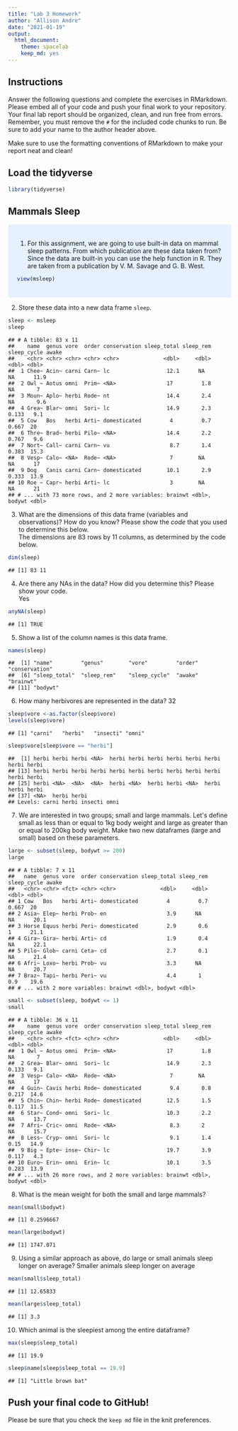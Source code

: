 ```yaml
---
title: "Lab 3 Homework"
author: "Allison Andre"
date: "2021-01-19"
output:
  html_document: 
    theme: spacelab
    keep_md: yes
---
```


## Instructions
Answer the following questions and complete the exercises in RMarkdown. Please embed all of your code and push your final work to your repository. Your final lab report should be organized, clean, and run free from errors. Remember, you must remove the `#` for the included code chunks to run. Be sure to add your name to the author header above.  

Make sure to use the formatting conventions of RMarkdown to make your report neat and clean!  

## Load the tidyverse

```r
library(tidyverse)
```

## Mammals Sleep

<style>
div.blue { background-color:#e6f0ff; border-radius: 5px; padding: 20px;}
</style>
<div class = "blue">


1. For this assignment, we are going to use built-in data on mammal sleep patterns. From which publication are these data taken from? Since the data are built-in you can use the help function in R.
They are taken from a publication by V. M. Savage and G. B. West. 

```r
view(msleep)
```

</div>

2. Store these data into a new data frame `sleep`.

```r
sleep <- msleep
sleep
```

```
## # A tibble: 83 x 11
##    name  genus vore  order conservation sleep_total sleep_rem sleep_cycle awake
##    <chr> <chr> <chr> <chr> <chr>              <dbl>     <dbl>       <dbl> <dbl>
##  1 Chee~ Acin~ carni Carn~ lc                  12.1      NA        NA      11.9
##  2 Owl ~ Aotus omni  Prim~ <NA>                17         1.8      NA       7  
##  3 Moun~ Aplo~ herbi Rode~ nt                  14.4       2.4      NA       9.6
##  4 Grea~ Blar~ omni  Sori~ lc                  14.9       2.3       0.133   9.1
##  5 Cow   Bos   herbi Arti~ domesticated         4         0.7       0.667  20  
##  6 Thre~ Brad~ herbi Pilo~ <NA>                14.4       2.2       0.767   9.6
##  7 Nort~ Call~ carni Carn~ vu                   8.7       1.4       0.383  15.3
##  8 Vesp~ Calo~ <NA>  Rode~ <NA>                 7        NA        NA      17  
##  9 Dog   Canis carni Carn~ domesticated        10.1       2.9       0.333  13.9
## 10 Roe ~ Capr~ herbi Arti~ lc                   3        NA        NA      21  
## # ... with 73 more rows, and 2 more variables: brainwt <dbl>, bodywt <dbl>
```

3. What are the dimensions of this data frame (variables and observations)? How do you know? Please show the *code* that you used to determine this below.  
The dimensions are 83 rows by 11 columns, as determined by the code below.

```r
dim(sleep)
```

```
## [1] 83 11
```

4. Are there any NAs in the data? How did you determine this? Please show your code.  
Yes

```r
anyNA(sleep)
```

```
## [1] TRUE
```

5. Show a list of the column names is this data frame.

```r
names(sleep)
```

```
##  [1] "name"         "genus"        "vore"         "order"        "conservation"
##  [6] "sleep_total"  "sleep_rem"    "sleep_cycle"  "awake"        "brainwt"     
## [11] "bodywt"
```

6. How many herbivores are represented in the data? 32

```r
sleep$vore <-as.factor(sleep$vore)
levels(sleep$vore)
```

```
## [1] "carni"   "herbi"   "insecti" "omni"
```

```r
sleep$vore[sleep$vore == "herbi"]
```

```
##  [1] herbi herbi herbi <NA>  herbi herbi herbi herbi herbi herbi herbi herbi
## [13] herbi herbi herbi herbi herbi herbi herbi herbi herbi herbi herbi herbi
## [25] herbi <NA>  <NA>  <NA>  herbi <NA>  herbi herbi <NA>  herbi herbi herbi
## [37] <NA>  herbi herbi
## Levels: carni herbi insecti omni
```

7. We are interested in two groups; small and large mammals. Let's define small as less than or equal to 1kg body weight and large as greater than or equal to 200kg body weight. Make two new dataframes (large and small) based on these parameters.

```r
large <- subset(sleep, bodywt >= 200)
large
```

```
## # A tibble: 7 x 11
##   name  genus vore  order conservation sleep_total sleep_rem sleep_cycle awake
##   <chr> <chr> <fct> <chr> <chr>              <dbl>     <dbl>       <dbl> <dbl>
## 1 Cow   Bos   herbi Arti~ domesticated         4         0.7       0.667  20  
## 2 Asia~ Elep~ herbi Prob~ en                   3.9      NA        NA      20.1
## 3 Horse Equus herbi Peri~ domesticated         2.9       0.6       1      21.1
## 4 Gira~ Gira~ herbi Arti~ cd                   1.9       0.4      NA      22.1
## 5 Pilo~ Glob~ carni Ceta~ cd                   2.7       0.1      NA      21.4
## 6 Afri~ Loxo~ herbi Prob~ vu                   3.3      NA        NA      20.7
## 7 Braz~ Tapi~ herbi Peri~ vu                   4.4       1         0.9    19.6
## # ... with 2 more variables: brainwt <dbl>, bodywt <dbl>
```

```r
small <- subset(sleep, bodywt <= 1)
small
```

```
## # A tibble: 36 x 11
##    name  genus vore  order conservation sleep_total sleep_rem sleep_cycle awake
##    <chr> <chr> <fct> <chr> <chr>              <dbl>     <dbl>       <dbl> <dbl>
##  1 Owl ~ Aotus omni  Prim~ <NA>                17         1.8      NA       7  
##  2 Grea~ Blar~ omni  Sori~ lc                  14.9       2.3       0.133   9.1
##  3 Vesp~ Calo~ <NA>  Rode~ <NA>                 7        NA        NA      17  
##  4 Guin~ Cavis herbi Rode~ domesticated         9.4       0.8       0.217  14.6
##  5 Chin~ Chin~ herbi Rode~ domesticated        12.5       1.5       0.117  11.5
##  6 Star~ Cond~ omni  Sori~ lc                  10.3       2.2      NA      13.7
##  7 Afri~ Cric~ omni  Rode~ <NA>                 8.3       2        NA      15.7
##  8 Less~ Cryp~ omni  Sori~ lc                   9.1       1.4       0.15   14.9
##  9 Big ~ Epte~ inse~ Chir~ lc                  19.7       3.9       0.117   4.3
## 10 Euro~ Erin~ omni  Erin~ lc                  10.1       3.5       0.283  13.9
## # ... with 26 more rows, and 2 more variables: brainwt <dbl>, bodywt <dbl>
```

8. What is the mean weight for both the small and large mammals?

```r
mean(small$bodywt)
```

```
## [1] 0.2596667
```


```r
mean(large$bodywt)
```

```
## [1] 1747.071
```

9. Using a similar approach as above, do large or small animals sleep longer on average? Smaller animals sleep longer on average  

```r
mean(small$sleep_total)
```

```
## [1] 12.65833
```


```r
mean(large$sleep_total)
```

```
## [1] 3.3
```

10. Which animal is the sleepiest among the entire dataframe?

```r
max(sleep$sleep_total)
```

```
## [1] 19.9
```

```r
sleep$name[sleep$sleep_total == 19.9]
```

```
## [1] "Little brown bat"
```

## Push your final code to GitHub!
Please be sure that you check the `keep md` file in the knit preferences.   

